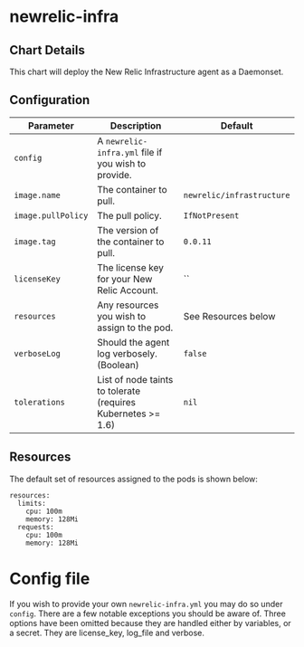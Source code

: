 # newrelic-infra

## Chart Details

This chart will deploy the New Relic Infrastructure agent as a Daemonset.

## Configuration

| Parameter          | Description                                                  | Default                    |
| ------------------ | ------------------------------------------------------------ | -------------------------- |
| `config`           | A `newrelic-infra.yml` file if you wish to provide.          | ` `                        |
| `image.name`       | The container to pull.                                       | `newrelic/infrastructure`  |
| `image.pullPolicy` | The pull policy.                                             | `IfNotPresent`             |
| `image.tag`        | The version of the container to pull.                        | `0.0.11`                   |
| `licenseKey`       | The license key for your New Relic Account.                  | ``                         |
| `resources`        | Any resources you wish to assign to the pod.                 | See Resources below        |
| `verboseLog`       | Should the agent log verbosely. (Boolean)                    | `false`                    |
| `tolerations`      | List of node taints to tolerate (requires Kubernetes >= 1.6) | `nil`                      |

## Resources

The default set of resources assigned to the pods is shown below:

    resources:
      limits:
        cpu: 100m
        memory: 128Mi
      requests:
        cpu: 100m
        memory: 128Mi

# Config file

If you wish to provide your own `newrelic-infra.yml` you may do so under `config`. There are a few notable exceptions you should be aware of. Three options have been omitted because they are handled either by variables, or a secret. They are license_key, log_file and verbose.
